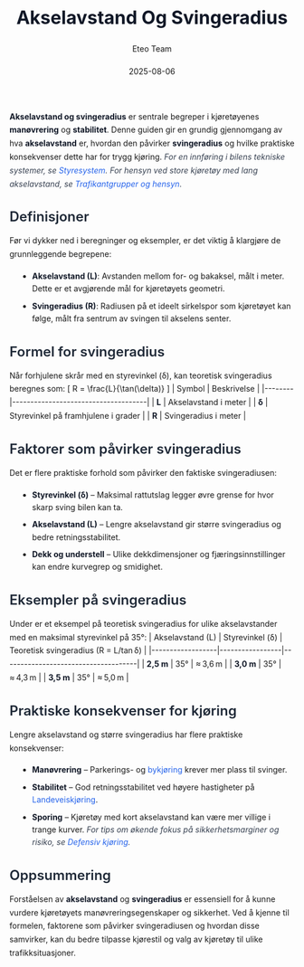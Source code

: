 ﻿---
title: "Akselavstand Og Svingeradius"
date: 2025-08-06
draft: false
author: "Eteo Team"
description: "Guide to Akselavstand Og Svingeradius for Norwegian driving theory exam."
categories: ["Driving Theory"]
tags: ["driving", "theory", "safety"]
featured_image: "/blogs/teori/akselavstand-og-svingeradius/akselavstand-og-svingeradius-image.svg"
---
<style>
/* Base text styling */
.article-content {
  font-family: 'Inter', -apple-system, BlinkMacSystemFont, 'Segoe UI', Roboto, Oxygen, Ubuntu, Cantarell, 'Open Sans', 'Helvetica Neue', sans-serif;
  line-height: 1.6;
  color: #1f2937;
  font-size: 16px;
}
/* Headers */
h1 {
  font-size: 2rem;
  font-weight: 700;
  margin: 2rem 0 1.5rem;
  color: #111827;
}
h2 {
  font-size: 1.5rem;
  font-weight: 600;
  margin: 2rem 0 1rem;
  color: #1f2937;
}
h3 {
  font-size: 1.25rem;
  font-weight: 600;
  margin: 1.5rem 0 0.75rem;
  color: #374151;
}
/* Paragraphs */
p {
  margin: 1rem 0;
  line-height: 1.7;
}
/* Lists */
ul, ol {
  margin: 1rem 0 1rem 1.5rem;
  padding-left: 1rem;
}
li {
  margin-bottom: 0.5rem;
  line-height: 1.6;
}
/* Bold and emphasis text */
strong, b {
  font-weight: 700 !important;
  color: #111827;
}
em, i {
  font-style: italic;
  color: #374151;
}
strong em, b i, em strong, i b {
  font-weight: 700 !important;
  font-style: italic;
  color: #111827;
}
/* Links */
a {
  color: #2563eb;
  text-decoration: none;
  transition: color 0.2s ease;
}
a:hover {
  color: #1d4ed8;
  text-decoration: underline;
}
/* Code blocks */
pre, code {
  font-family: 'SFMono-Regular', Consolas, 'Liberation Mono', Menlo, monospace;
  background-color: #f3f4f6;
  border-radius: 0.375rem;
  font-size: 0.875em;
}
pre {
  padding: 1rem;
  overflow-x: auto;
  margin: 1rem 0;
}
code {
  padding: 0.2em 0.4em;
}
/* Blockquotes */
blockquote {
  border-left: 4px solid #e5e7eb;
  margin: 1.5rem 0;
  padding: 0.75rem 1rem 0.75rem 1.5rem;
  background-color: #f9fafb;
  color: #4b5563;
  font-style: italic;
}
/* Tables */
table {
  margin: 1.5rem auto !important;
  border-collapse: collapse !important;
  width: 100% !important;
  max-width: 100%;
  box-shadow: 0 1px 3px rgba(0,0,0,0.1) !important;
  border-radius: 0.5rem !important;
  overflow: hidden !important;
  border: 1px solid #e5e7eb !important;
  display: table !important;
}
th, td {
  padding: 0.75rem 1.25rem !important;
  text-align: left !important;
  border: 1px solid #e5e7eb !important;
  vertical-align: top;
}
th {
  background-color: #f9fafb !important;
  font-weight: 600 !important;
  color: #111827 !important;
  text-transform: uppercase !important;
  font-size: 0.75rem !important;
  letter-spacing: 0.05em !important;
}
tr:nth-child(even) {
  background-color: #f9fafb !important;
}
tr:hover {
  background-color: #f3f4f6 !important;
}
/* Responsive adjustments */
@media (max-width: 768px) {
  .article-content {
    font-size: 15px;
  }
  h1 { font-size: 1.75rem; }
  h2 { font-size: 1.375rem; }
  h3 { font-size: 1.125rem; }
  table {
    display: block !important;
    overflow-x: auto !important;
    -webkit-overflow-scrolling: touch;
  }
}
</style>
**Akselavstand og svingeradius** er sentrale begreper i kjøretøyenes **manøvrering** og **stabilitet**. Denne guiden gir en grundig gjennomgang av hva **akselavstand** er, hvordan den påvirker **svingeradius** og hvilke praktiske konsekvenser dette har for trygg kjøring.
*For en innføring i bilens tekniske systemer, se [Styresystem](/blogs/teori/styresystem "Styresystem (servostyring, retningsstabilitet, dødgang, forstilling, lufttrykk, ESP m.m.)").*
*For hensyn ved store kjøretøy med lang akselavstand, se [Trafikantgrupper og hensyn](/blogs/teori/trafikantgrupper-og-hensyn "Trafikantgrupper og hensyn - Sårbare trafikanter og hensynsregler").*
## Definisjoner
Før vi dykker ned i beregninger og eksempler, er det viktig å klargjøre de grunnleggende begrepene:
* **Akselavstand (L)**: Avstanden mellom for- og bakaksel, målt i meter. Dette er et avgjørende mål for kjøretøyets geometri.
* **Svingeradius (R)**: Radiusen på et ideelt sirkelspor som kjøretøyet kan følge, målt fra sentrum av svingen til akselens senter.
## Formel for svingeradius
Når forhjulene skrår med en styrevinkel (δ), kan teoretisk svingeradius beregnes som:
\[ R = \frac{L}{\tan(\delta)} \]
| Symbol | Beskrivelse                         |
|--------|-------------------------------------|
| **L**  | Akselavstand i meter               |
| **δ**  | Styrevinkel på framhjulene i grader |
| **R**  | Svingeradius i meter               |
## Faktorer som påvirker svingeradius
Det er flere praktiske forhold som påvirker den faktiske svingeradiusen:
* **Styrevinkel (δ)** – Maksimal rattutslag legger øvre grense for hvor skarp sving bilen kan ta.
* **Akselavstand (L)** – Lengre akselavstand gir større svingeradius og bedre retningsstabilitet.
* **Dekk og understell** – Ulike dekkdimensjoner og fjæringsinnstillinger kan endre kurvegrep og smidighet.
## Eksempler på svingeradius
Under er et eksempel på teoretisk svingeradius for ulike akselavstander med en maksimal styrevinkel på 35°:
| Akselavstand (L) | Styrevinkel (δ) | Teoretisk svingeradius (R = L/tan δ) |
|------------------|-----------------|-------------------------------------|
| **2,5 m**        | 35°             | ≈ 3,6 m                             |
| **3,0 m**        | 35°             | ≈ 4,3 m                             |
| **3,5 m**        | 35°             | ≈ 5,0 m                             |
## Praktiske konsekvenser for kjøring
Lengre akselavstand og større svingeradius har flere praktiske konsekvenser:
* **Manøvrering** – Parkerings- og [bykjøring](/blogs/teori/bykjoring "Bykjøring - Trygg og effektiv kjøring i urbane områder") krever mer plass til svinger.
* **Stabilitet** – God retningsstabilitet ved høyere hastigheter på [Landeveiskjøring](/blogs/teori/landeveiskjoring "Landeveiskjøring - Guide til sikker kjøring på norske landeveier").
* **Sporing** – Kjøretøy med kort akselavstand kan være mer villige i trange kurver.
*For tips om økende fokus på sikkerhetsmarginer og risiko, se [Defensiv kjøring](/blogs/teori/defensiv-kjoring "Defensiv kjøring - Prinsipper og teknikker for trygg kjøring").*
## Oppsummering
Forståelsen av **akselavstand** og **svingeradius** er essensiell for å kunne vurdere kjøretøyets manøvreringsegenskaper og sikkerhet. Ved å kjenne til formelen, faktorene som påvirker svingeradiusen og hvordan disse samvirker, kan du bedre tilpasse kjørestil og valg av kjøretøy til ulike trafikksituasjoner.
